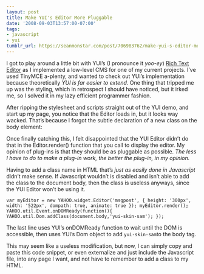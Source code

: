 ```yaml
---
layout: post
title: Make YUI's Editor More Pluggable
date: '2008-09-03T13:57:00-07:00'
tags:
- javascript
- yui
tumblr_url: https://seanmonstar.com/post/706983762/make-yui-s-editor-more-pluggable
---
```

I got to play around a little bit with YUI’s (I pronounce it _yoo-ey_) [Rich Text Editor](http://developer.yahoo.com/yui/editor/ "YUI Editor") as I implemented a low-level CMS for one of my current projects. I’ve used TinyMCE a-plenty, and wanted to check out YUI’s implementation because theoretically _YUI is far easier to extend._ One thing that tripped me up was the styling, which in retrospect I should have noticed, but it irked me, so I solved it in my lazy efficient programmer fashion.

After ripping the stylesheet and scripts straight out of the YUI demo, and start up my page, you notice that the Editor loads in, but it looks way wacked. That’s because I forgot the subtle declaration of a new class on the body element:

Once finally catching this, I felt disappointed that the YUI Editor didn’t do that in the Editor.render() function that you call to display the editor. My opinion of plug-ins is that they should be as pluggable as possible. _The less I have to do to make a plug-in work, the better the plug-in, in my opinion._

Having to add a class name in HTML that’s _just as easily done in Javascript_ didn’t make sense. If Javascript wouldn’t is disabled and isn’t able to add the class to the document body, then the class is useless anyways, since the YUI Editor won’t be using it.

    var myEditor = new YAHOO.widget.Editor('msgpost', { height: '300px', width: '522px', dompath: true, animate: true }); myEditor.render(); YAHOO.util.Event.onDOMReady(function(){ YAHOO.util.Dom.addClass(document.body,'yui-skin-sam'); });

The last line uses YUI’s onDOMReady function to wait until the DOM is accessible, then uses YUI’s Dom object to add `yui-skin-sam`to the body tag.

This may seem like a useless modification, but now, I can simply copy and paste this code snippet, or even externalize and just include the Javascript file, into any page I want, and not have to remember to add a class to my HTML.


